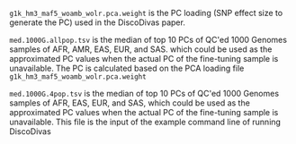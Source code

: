 `g1k_hm3_maf5_woamb_wolr.pca.weight` is the PC loading (SNP effect size to generate the PC) used in the DiscoDivas paper. 

`med.1000G.allpop.tsv` is the median of top 10 PCs of QC'ed 1000 Genomes samples of AFR, AMR, EAS, EUR, and SAS. which could be used as the approximated PC values when the actual PC of the fine-tuning sample is unavailable. The PC is calculated based on the PCA loading file `g1k_hm3_maf5_woamb_wolr.pca.weight`

`med.1000G.4pop.tsv` is the median of top 10 PCs of QC'ed 1000 Genomes samples of AFR, EAS, EUR, and SAS, which could be used as the approximated PC values when the actual PC of the fine-tuning sample is unavailable.  This file is the input of the example command line of running DiscoDivas



